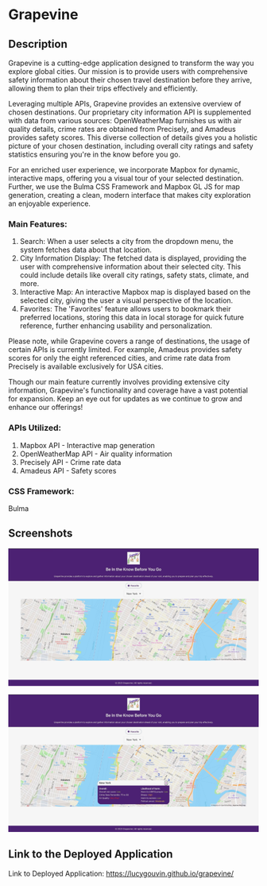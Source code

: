 # Grapevine

## Description

Grapevine is a cutting-edge application designed to transform the way you explore global cities. Our mission is to provide users with comprehensive safety information about their chosen travel destination before they arrive, allowing them to plan their trips effectively and efficiently.

Leveraging multiple APIs, Grapevine provides an extensive overview of chosen destinations. Our proprietary city information API is supplemented with data from various sources: OpenWeatherMap furnishes us with air quality details, crime rates are obtained from Precisely, and Amadeus provides safety scores. This diverse collection of details gives you a holistic picture of your chosen destination, including overall city ratings and safety statistics ensuring you're in the know before you go.

For an enriched user experience, we incorporate Mapbox for dynamic, interactive maps, offering you a visual tour of your selected destination. Further, we use the Bulma CSS Framework and Mapbox GL JS for map generation, creating a clean, modern interface that makes city exploration an enjoyable experience.

### Main Features:

1. Search: When a user selects a city from the dropdown menu, the system fetches data about that location.
2. City Information Display: The fetched data is displayed, providing the user with comprehensive information about their selected city. This could include details like overall city ratings, safety stats, climate, and more.
3. Interactive Map: An interactive Mapbox map is displayed based on the selected city, giving the user a visual perspective of the location.
4. Favorites: The 'Favorites' feature allows users to bookmark their preferred locations, storing this data in local storage for quick future reference, further enhancing usability and personalization.

Please note, while Grapevine covers a range of destinations, the usage of certain APIs is currently limited. For example, Amadeus provides safety scores for only the eight referenced cities, and crime rate data from Precisely is available exclusively for USA cities.

Though our main feature currently involves providing extensive city information, Grapevine's functionality and coverage have a vast potential for expansion. Keep an eye out for updates as we continue to grow and enhance our offerings!

### APIs Utilized:

1. Mapbox API - Interactive map generation
2. OpenWeatherMap API - Air quality information
3. Precisely API - Crime rate data
4. Amadeus API - Safety scores

### CSS Framework:

Bulma

## Screenshots

![Grapevine Landing Page](./assets/images/Grapevine-landing-page.jpeg)

![Grapevine Modal](./assets/images/Grapevine-modal.jpeg)

## Link to the Deployed Application

Link to Deployed Application: https://lucygouvin.github.io/grapevine/